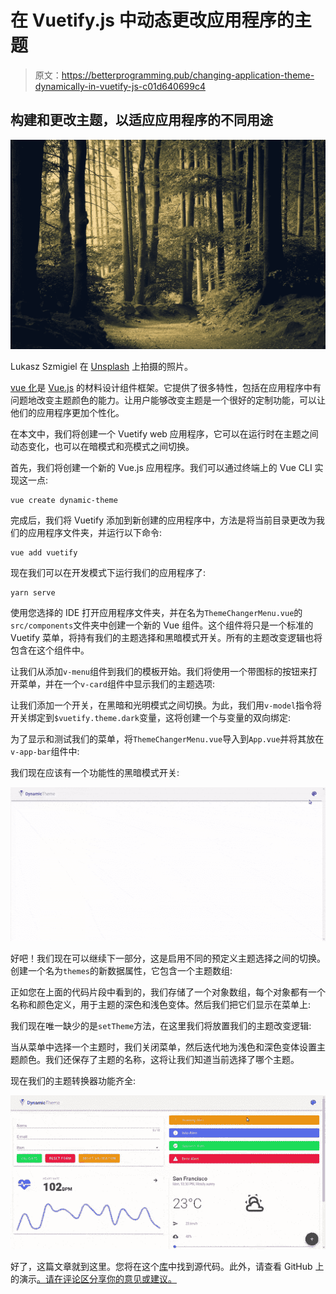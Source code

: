 # 在 Vuetify.js 中动态更改应用程序的主题

> 原文：<https://betterprogramming.pub/changing-application-theme-dynamically-in-vuetify-js-c01d640699c4>

## 构建和更改主题，以适应应用程序的不同用途

![](img/e1456d3baba9ee844e5aaaecc3029378.png)

Lukasz Szmigiel 在 [Unsplash](https://unsplash.com?utm_source=medium&utm_medium=referral) 上拍摄的照片。

[vue 化](https://vuetifyjs.com/en/)是 [Vue.js](https://vuejs.org/) 的材料设计组件框架。它提供了很多特性，包括在应用程序中有问题地改变主题颜色的能力。让用户能够改变主题是一个很好的定制功能，可以让他们的应用程序更加个性化。

在本文中，我们将创建一个 Vuetify web 应用程序，它可以在运行时在主题之间动态变化，也可以在暗模式和亮模式之间切换。

首先，我们将创建一个新的 Vue.js 应用程序。我们可以通过终端上的 Vue CLI 实现这一点:

```
vue create dynamic-theme
```

完成后，我们将 Vuetify 添加到新创建的应用程序中，方法是将当前目录更改为我们的应用程序文件夹，并运行以下命令:

```
vue add vuetify
```

现在我们可以在开发模式下运行我们的应用程序了:

```
yarn serve
```

使用您选择的 IDE 打开应用程序文件夹，并在名为`ThemeChangerMenu.vue`的`src/components`文件夹中创建一个新的 Vue 组件。这个组件将只是一个标准的 Vuetify 菜单，将持有我们的主题选择和黑暗模式开关。所有的主题改变逻辑也将包含在这个组件中。

让我们从添加`v-menu`组件到我们的模板开始。我们将使用一个带图标的按钮来打开菜单，并在一个`v-card`组件中显示我们的主题选项:

让我们添加一个开关，在黑暗和光明模式之间切换。为此，我们用`v-model`指令将开关绑定到`$vuetify.theme.dark`变量，这将创建一个与变量的双向绑定:

为了显示和测试我们的菜单，将`ThemeChangerMenu.vue`导入到`App.vue`并将其放在`v-app-bar`组件中:

我们现在应该有一个功能性的黑暗模式开关:

![](img/7014b70519a75250c03d2dd6ad591cd4.png)

好吧！我们现在可以继续下一部分，这是启用不同的预定义主题选择之间的切换。创建一个名为`themes`的新数据属性，它包含一个主题数组:

正如您在上面的代码片段中看到的，我们存储了一个对象数组，每个对象都有一个名称和颜色定义，用于主题的深色和浅色变体。然后我们把它们显示在菜单上:

我们现在唯一缺少的是`setTheme`方法，在这里我们将放置我们的主题改变逻辑:

当从菜单中选择一个主题时，我们关闭菜单，然后迭代地为浅色和深色变体设置主题颜色。我们还保存了主题的名称，这将让我们知道当前选择了哪个主题。

现在我们的主题转换器功能齐全:

![](img/302b174782b20709e1c9aacf85672e36.png)

好了，这篇文章就到这里。您将在这个[库](https://github.com/eyuelberga/vuetify-dynamic-theme)中找到源代码。此外，请查看 GitHub 上的演示[。请在评论区分享你的意见或建议。](https://eyuelberga.github.io/vuetify-dynamic-theme/)